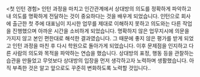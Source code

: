 ﻿<첫 인턴 경험>
	인턴 과정을 마치고 인간관계에서 상대방의 의도를 정확하게 파악하고 내 의도를 명확하게 전달하는 것이 중요하다는 것을 배우게 되었습니다. 인턴으로 회사에 출근한 첫 주에 대표님이 지시한 업무를 제대로 이해하지 못하고 의도와는 다른 작업을 진행했으며 아까운 시간을 소비하게 되었습니다. 명확하지 않은 업무지시에 의문을 가지지 않고 본인 편한대로 해석한 결과였습니다. 그 때문에 좋지 않은 평가를 받게 되었고 인턴 과정을 마친 후 다시 학원으로 돌아가게 되었습니다. 이후 문제점을 인지하고 다른 사람의 의도와 목적을 파악하는 연습을 했습니다. 상대방의 표정, 행동 등을 관찰하는 습관을 만들었고 무엇보다 상대방의 입장을 먼저 생각하고자 노력하며 생활했습니다. 아직 부족한 것은 알고  앞으로도 꾸준히 변화하도록 노력할 것입니다..